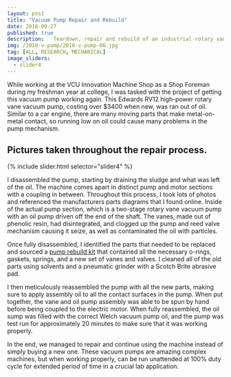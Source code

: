 ```yaml
---
layout: post
title: "Vacuum Pump Repair and Rebuild"
date: 2018-09-27
published: true
description:   Teardown, repair and rebuild of an industrial rotary vane vacuum pump that had been run out of   oil. Researched parts diagrams, theory of operation, and referenced serial numbers for new parts such as seals and bearings.
img: /2018-v-pump/2018-v-pump-06.jpg
tag: [ALL, RESEARCH, MECHANICAL]
image_sliders:
  - slider4
---
```

While working at the VCU Innovation Machine Shop as a Shop Foreman during my freshman year at college, I was tasked with the project of getting this vacuum pump working again. This Edwards RV12 high-power rotary vane vacuum pump, costing over $3400 when new, was ran out of oil. Similar to a car engine, there are many moving parts that make metal-on-metal contact, so running low on oil could cause many problems in the pump mechanism.

## Pictures taken throughout the repair process.

{% include slider.html selector="slider4" %}

I disassembled the pump, starting by draining the sludge and what was left of the oil. The machine comes apart in distinct pump and motor sections with a coupling in between. Throughout this process, I took lots of photos and referenced the manufacturers parts diagrams that I found online. Inside of the actual pump section, which is a two-stage rotary vane vacuum pump with an oil pump driven off the end of the shaft. The vanes, made out of phenolic resin, had disintegrated, and clogged up the pump and reed valve mechanism causing it seize, as well as contaminated the oil with particles.

Once fully disassembled, I identified the parts that needed to be replaced and sourced a [pump rebuild kit](https://www.idealvac.com/Edwards-12-RV12-Vacuum-Pump-Major-Repair-Rebuild-Kit/pp/P101886) that contained all the necessary o-rings, gaskets, springs, and a new set of vanes and valves. I cleaned all of the old parts using solvents and a pneumatic grinder with a Scotch Brite abrasive pad.

I then meticulously reassembled the pump with all the new parts, making sure to apply assembly oil to all the contact surfaces in the pump. When put together, the vane and oil pump assembly was able to be spun by hand before being coupled to the electric motor. When fully reassembled, the oil sump was filled with the correct Welch vacuum pump oil, and the pump was test run for approximately 20 minutes to make sure that it was working properly.

In the end, we managed to repair and continue using the machine instead of simply buying a new one. These vacuum pumps are amazing complex machines, but when working properly, can be run unattended at 100% duty cycle for extended period of time in a crucial lab application.
